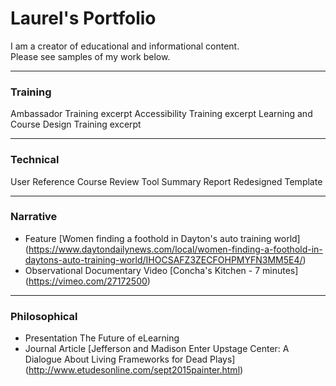 # Laurel's Portfolio
I am a creator of educational and informational content.  <br/>Please see samples of my work below.

---
### Training
Ambassador Training excerpt
Accessibility Training excerpt
Learning and Course Design Training excerpt

---
### Technical
User Reference
Course Review Tool Summary Report
Redesigned Template

---
### Narrative
- Feature
[Women finding a foothold in Dayton's auto training world] (https://www.daytondailynews.com/local/women-finding-a-foothold-in-daytons-auto-training-world/IHOCSAFZ3ZECFOHPMYFN3MM5E4/)
- Observational Documentary Video
[Concha's Kitchen - 7 minutes] (https://vimeo.com/27172500)

---
### Philosophical
- Presentation
The Future of eLearning
- Journal Article
[Jefferson and Madison Enter Upstage Center: A Dialogue About Living Frameworks for Dead Plays] (http://www.etudesonline.com/sept2015painter.html)

